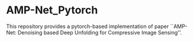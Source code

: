 # AMP-Net_Pytorch
This repository provides a pytorch-based implementation of paper ``AMP-Net: Denoising based Deep Unfolding for Compressive Image Sensing''.

